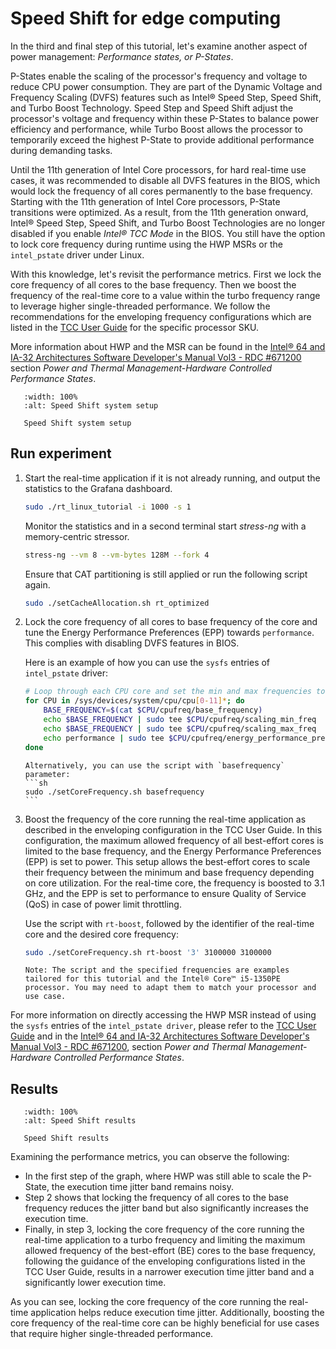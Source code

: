 # Speed Shift for edge computing

In the third and final step of this tutorial, let's examine another aspect of power management: *Performance states, or P-States*.

P-States enable the scaling of the processor's frequency and voltage to reduce CPU power consumption.
They are part of the Dynamic Voltage and Frequency Scaling (DVFS) features such as Intel® Speed Step, Speed Shift, and Turbo Boost Technology.
Speed Step and Speed Shift adjust the processor's voltage and frequency within these P-States to balance power efficiency and performance, while Turbo Boost allows the processor to temporarily exceed the highest P-State to provide additional performance during demanding tasks.

Until the 11th generation of Intel Core processors, for hard real-time use cases, it was recommended to disable all DVFS features in the BIOS, which would lock the frequency of all cores permanently to the base frequency.
Starting with the 11th generation of Intel Core processors, P-State transitions were optimized.
As a result, from the 11th generation onward, Intel® Speed Step, Speed Shift, and Turbo Boost Technologies are no longer disabled if you enable *Intel® TCC Mode* in the BIOS.
You still have the option to lock core frequency during runtime using the HWP MSRs or the `intel_pstate` driver under Linux.

With this knowledge, let's revisit the performance metrics.
First we lock the core frequency of all cores to the base frequency.
Then we boost the frequency of the real-time core to a value within the turbo frequency range to leverage higher single-threaded performance.
We follow the recommendations for the enveloping frequency configurations which are listed in the [TCC User Guide](https://www.intel.com/content/www/us/en/content-details/851159/public-intel-time-coordinated-compute-tcc-user-guide.html?wapkw=831067) for the specific processor SKU.

More information about HWP and the MSR can be found in the [Intel® 64 and IA-32 Architectures Software Developer's Manual Vol3 - RDC #671200](https://www.intel.com/content/www/us/en/content-details/851038/intel-64-and-ia-32-architectures-software-developer-s-manual-combined-volumes-1-2a-2b-2c-2d-3a-3b-3c-3d-and-4.html?wapkw=671200) section *Power and Thermal Management-Hardware Controlled Performance States*.

```{figure} images/tcc_setup_CAT_isol_boost.svg
   :width: 100%
   :alt: Speed Shift system setup

   Speed Shift system setup
```

## Run experiment

1. Start the real-time application if it is not already running, and output the statistics to the Grafana dashboard.
   ```bash
   sudo ./rt_linux_tutorial -i 1000 -s 1
   ```

   Monitor the statistics and in a second terminal start *stress-ng* with a memory-centric stressor.
   ```bash
   stress-ng --vm 8 --vm-bytes 128M --fork 4
   ```

   Ensure that CAT partitioning is still applied or run the following script again.
   ```bash
   sudo ./setCacheAllocation.sh rt_optimized
   ```

1. Lock the core frequency of all cores to base frequency of the core and tune the Energy Performance Preferences (EPP) towards `performance`.
   This complies with disabling DVFS features in BIOS.
   
   Here is an example of how you can use the `sysfs` entries of `intel_pstate` driver:
    ```bash
    # Loop through each CPU core and set the min and max frequencies to base frequency
    for CPU in /sys/devices/system/cpu/cpu[0-11]*; do
        BASE_FREQUENCY=$(cat $CPU/cpufreq/base_frequency)
        echo $BASE_FREQUENCY | sudo tee $CPU/cpufreq/scaling_min_freq
        echo $BASE_FREQUENCY | sudo tee $CPU/cpufreq/scaling_max_freq
        echo performance | sudo tee $CPU/cpufreq/energy_performance_preference
    done
    ```

    ````{note}
    Alternatively, you can use the script with `basefrequency` parameter:
    ```sh
    sudo ./setCoreFrequency.sh basefrequency
    ```
    ````

1. Boost the frequency of the core running the real-time application as described in the enveloping configuration in the TCC User Guide.
   In this configuration, the maximum allowed frequency of all best-effort cores is limited to the base frequency, and the Energy Performance Preferences (EPP) is set to power.
   This setup allows the best-effort cores to scale their frequency between the minimum and base frequency depending on core utilization.
   For the real-time core, the frequency is boosted to 3.1 GHz, and the EPP is set to performance to ensure Quality of Service (QoS) in case of power limit throttling.

   Use the script with `rt-boost`, followed by the identifier of the real-time core and the desired core frequency:
   ```sh
   sudo ./setCoreFrequency.sh rt-boost '3' 3100000 3100000
   ``` 

   ```{note}
   Note: The script and the specified frequencies are examples tailored for this tutorial and the Intel® Core™ i5-1350PE processor. You may need to adapt them to match your processor and use case.
   ```

For more information on directly accessing the HWP MSR instead of using the `sysfs` entries of the `intel_pstate driver`, please refer to the [TCC User Guide](https://www.intel.com/content/www/us/en/content-details/851159/public-intel-time-coordinated-compute-tcc-user-guide.html?wapkw=831067) and in the [Intel® 64 and IA-32 Architectures Software Developer's Manual Vol3 - RDC #671200](https://www.intel.com/content/www/us/en/content-details/851038/intel-64-and-ia-32-architectures-software-developer-s-manual-combined-volumes-1-2a-2b-2c-2d-3a-3b-3c-3d-and-4.html?wapkw=671200), section *Power and Thermal Management-Hardware Controlled Performance States*.


## Results

```{figure} images/result_CAT_isol_boost.png
   :width: 100%
   :alt: Speed Shift results

   Speed Shift results
```

Examining the performance metrics, you can observe the following:

- In the first step of the graph, where HWP was still able to scale the P-State, the execution time jitter band remains noisy.
- Step 2 shows that locking the frequency of all cores to the base frequency reduces the jitter band but also significantly increases the execution time.
- Finally, in step 3, locking the core frequency of the core running the real-time application to a turbo frequency and limiting the maximum allowed frequency of the best-effort (BE) cores to the base frequency, following the guidance of the enveloping configurations listed in the TCC User Guide, results in a narrower execution time jitter band and a significantly lower execution time.

As you can see, locking the core frequency of the core running the real-time application helps reduce execution time jitter. Additionally, boosting the core frequency of the real-time core can be highly beneficial for use cases that require higher single-threaded performance.
